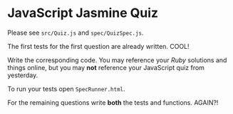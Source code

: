 # JavaScript Jasmine Quiz



Please see `src/Quiz.js` and `spec/QuizSpec.js`.

The first tests for the first question are already written.
COOL!

Write the corresponding code. You may reference your *Ruby* solutions and things online, but you may **not** reference your JavaScript quiz from yesterday.

To run your tests open `SpecRunner.html`.

For the remaining questions write __both__ the tests and functions.
AGAIN?!